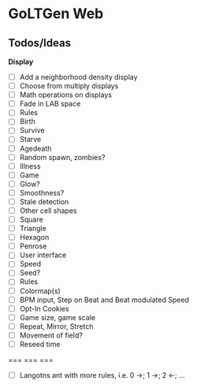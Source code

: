# GoLTGen Web

## Todos/Ideas

 **Display**
 - [ ] Add a neighborhood density display
 - [ ] Choose from multiply displays
 - [ ] Math operations on displays
 - [ ] Fade in LAB space
 - [ ] Rules
  - [ ] Birth
  - [ ] Survive
  - [ ] Starve
  - [ ] Agedeath
  - [ ] Random spawn, zombies?
  - [ ] Illness
 - [ ] Game
  - [ ] Glow?
  - [ ] Smoothness?
  - [ ] Stale detection
  - [ ] Other cell shapes
   - [ ] Square
   - [ ] Triangle
   - [ ] Hexagon
   - [ ] Penrose
 - [ ] User interface
  - [ ] Speed
  - [ ] Seed?
  - [ ] Rules
  - [ ] Colormap(s)
  - [ ] BPM input, Step on Beat and Beat modulated Speed
  - [ ] Opt-In Cookies
  - [ ] Game size, game scale
  - [ ] Repeat, Mirror, Stretch
  - [ ] Movement of field?
  - [ ] Reseed time

=== === ===

 - [ ] Langotns ant with more rules, i.e. 0 →; 1 →; 2 ←; ...
